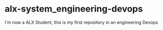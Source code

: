 # alx-system_engineering-devops
I'm now a ALX Student, this is my first repository in an engineering Devops 
